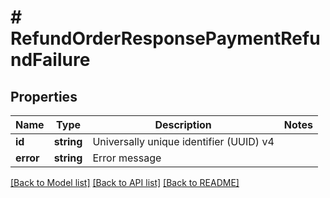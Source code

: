 # # RefundOrderResponsePaymentRefundFailure

## Properties

Name | Type | Description | Notes
------------ | ------------- | ------------- | -------------
**id** | **string** | Universally unique identifier (UUID) v4 |
**error** | **string** | Error message |

[[Back to Model list]](../../README.md#models) [[Back to API list]](../../README.md#endpoints) [[Back to README]](../../README.md)
